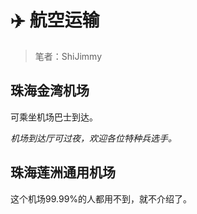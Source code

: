 # ✈️ 航空运输

> 笔者：ShiJimmy


## 珠海金湾机场
可乘坐机场巴士到达。

*机场到达厅可过夜，欢迎各位特种兵选手。*

## 珠海莲洲通用机场

这个机场99.99%的人都用不到，就不介绍了。